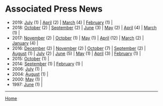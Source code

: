 # Associated Press News

  * 2019: 
      [July](./associated-press-news-2019-07.md) (1) | 
      [April](./associated-press-news-2019-04.md) (2) | 
      [March](./associated-press-news-2019-03.md) (4) | 
      [February](./associated-press-news-2019-02.md) (1) | 
  * 2018: 
      [October](./associated-press-news-2018-10.md) (2) | 
      [September](./associated-press-news-2018-09.md) (2) | 
      [June](./associated-press-news-2018-06.md) (3) | 
      [May](./associated-press-news-2018-05.md) (2) | 
      [April](./associated-press-news-2018-04.md) (4) | 
      [March](./associated-press-news-2018-03.md) (1) | 
  * 2017: 
      [November](./associated-press-news-2017-11.md) (2) | 
      [October](./associated-press-news-2017-10.md) (1) | 
      [May](./associated-press-news-2017-05.md) (1) | 
      [April](./associated-press-news-2017-04.md) (12) | 
      [March](./associated-press-news-2017-03.md) (2) | 
      [January](./associated-press-news-2017-01.md) (4) | 
  * 2016: 
      [December](./associated-press-news-2016-12.md) (2) | 
      [November](./associated-press-news-2016-11.md) (2) | 
      [October](./associated-press-news-2016-10.md) (7) | 
      [September](./associated-press-news-2016-09.md) (2) | 
      [August](./associated-press-news-2016-08.md) (1) | 
      [July](./associated-press-news-2016-07.md) (2) | 
      [June](./associated-press-news-2016-06.md) (5) | 
      [May](./associated-press-news-2016-05.md) (1) | 
      [April](./associated-press-news-2016-04.md) (3) | 
      [February](./associated-press-news-2016-02.md) (1) | 
  * 2015: 
      [October](./associated-press-news-2015-10.md) (1) | 
  * 2014: 
      [September](./associated-press-news-2014-09.md) (1) | 
      [February](./associated-press-news-2014-02.md) (1) | 
  * 2006: 
      [July](./associated-press-news-2006-07.md) (1) | 
  * 2004: 
      [August](./associated-press-news-2004-08.md) (1) | 
  * 2000: 
      [May](./associated-press-news-2000-05.md) (1) | 
  * 1997: 
      [June](./associated-press-news-1997-06.md) (1) | 

----

[Home](../)
